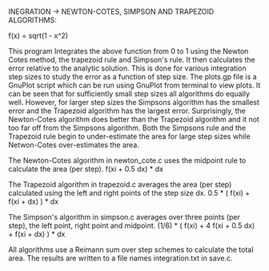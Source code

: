  INEGRATION -> NEWTON-COTES, SIMPSON AND TRAPEZOID ALGORITHMS:
 
 f(x) = sqrt(1 - x^2)
 
 This program Integrates the above function from 0 to 1 using the Newton Cotes method, the trapezoid rule and Simpson's rule. It then calculates the error relative to the analytic solution. This is done for various integration step sizes to study the error as a function of step size. The plots.gp file is a GnuPlot script which can be run using GnuPlot from terminal to view plots. It can be seen that for sufficiently small step sizes all algorithms do equally well. However, for larger step sizes the Simpsons algorithm has the smallest error and the Trapezoid algorithm has the largest error. Surprisingly, the Newton-Cotes algorithm does better than the Trapezoid algorithm and it not too far off from the Simpsons algorithm. Both the Simpsons rule and the Trapezoid rule begin to under-estimate the area for large step sizes while Netwon-Cotes over-estimates the area.
 
 The Newton-Cotes algorithm in newton_cote.c uses the midpoint rule to calculate the area (per step).
 f(xi + 0.5 dx) * dx 
 
 The Trapezoid algorithm in trapezoid.c averages the area (per step) calculated using the left and right points of the step size dx.
 0.5 * ( f(xi) + f(xi + dx) ) * dx
 
 The Simpson's algorithm in simpson.c averages over three points (per step), the left point, right point and midpoint.
 (1/6) * ( f(xi) + 4 f(xi + 0.5 dx) + f(xi + dx) ) * dx

 All algorithms use a Reimann sum over step schemes to calculate the total area. The results are written to a file names integration.txt in save.c.